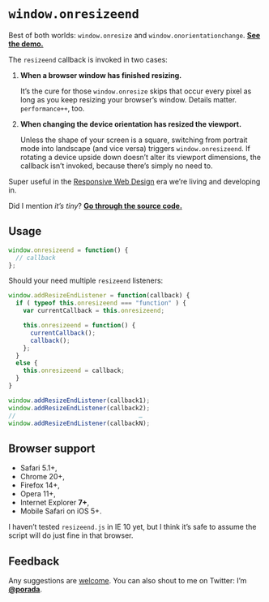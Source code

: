 # `window.onresizeend`

Best of both worlds: `window.onresize` and `window.onorientationchange`. [**See the demo.**](http://porada.github.com/resizeend/)

The `resizeend` callback is invoked in two cases:

1. **When a browser window has finished resizing.**

    It’s the cure for those `window.onresize` skips that occur every pixel as long as you keep resizing your browser’s window. Details matter. `performance++`, too.

2. **When changing the device orientation has resized the viewport.**

    Unless the shape of your screen is a square, switching from portrait mode into landscape (and vice versa) triggers `window.onresizeend`. If rotating a device upside down doesn’t alter its viewport dimensions, the callback isn’t invoked, because there’s simply no need to.

Super useful in the [Responsive Web Design](http://en.wikipedia.org/wiki/Responsive_Web_Design) era we’re living and developing in.

Did I mention *it’s tiny*? [**Go through the source code.**](https://github.com/porada/resizeend/blob/master/resizeend.js)

## Usage

```javascript
window.onresizeend = function() {
  // callback
};
```

Should your need multiple `resizeend` listeners:

```javascript
window.addResizeEndListener = function(callback) {
  if ( typeof this.onresizeend === "function" ) {
    var currentCallback = this.onresizeend;

    this.onresizeend = function() {
      currentCallback();
      callback();
    };
  }
  else {
    this.onresizeend = callback;
  }
}

window.addResizeEndListener(callback1);
window.addResizeEndListener(callback2);
//                                  …
window.addResizeEndListener(callbackN);
```

## Browser support

* Safari 5.1+,
* Chrome 20+,
* Firefox 14+,
* Opera 11+,
* Internet Explorer **7+**,
* Mobile Safari on iOS 5+.

I haven’t tested `resizeend.js` in IE 10 yet, but I think it’s safe to assume the script will do just fine in that browser.

## Feedback

Any suggestions are [welcome](https://github.com/porada/resizeend/issues). You can also shout to me on Twitter: I’m **[@porada](http://twitter.com/porada)**.